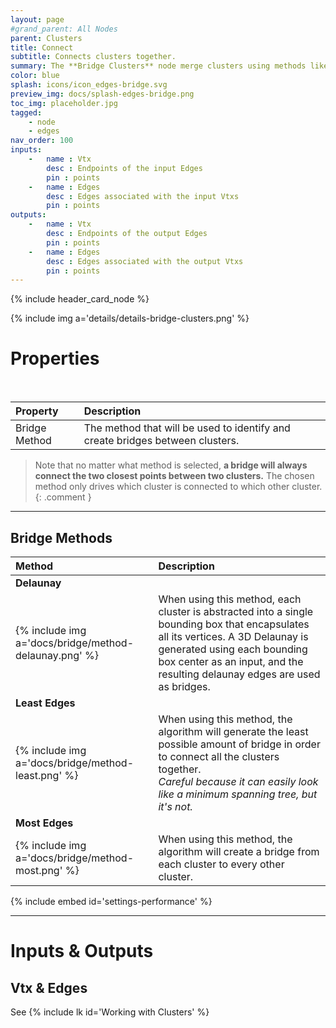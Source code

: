```yaml
---
layout: page
#grand_parent: All Nodes
parent: Clusters
title: Connect
subtitle: Connects clusters together.
summary: The **Bridge Clusters** node merge clusters using methods like Delaunay for organic results, Least Edges for minimal bridges, or Most Edges for comprehensive connections. Regardless of method, bridges always connect the two nearest cluster points.
color: blue
splash: icons/icon_edges-bridge.svg
preview_img: docs/splash-edges-bridge.png
toc_img: placeholder.jpg
tagged: 
    - node
    - edges
nav_order: 100
inputs:
    -   name : Vtx
        desc : Endpoints of the input Edges
        pin : points
    -   name : Edges
        desc : Edges associated with the input Vtxs
        pin : points
outputs:
    -   name : Vtx
        desc : Endpoints of the output Edges
        pin : points
    -   name : Edges
        desc : Edges associated with the output Vtxs
        pin : points
---
```


{% include header_card_node %}

{% include img a='details/details-bridge-clusters.png' %} 

# Properties
<br>

| Property       | Description          |
|:-------------|:------------------|
| Bridge Method           | The method that will be used to identify and create bridges between clusters.|

> Note that no matter what method is selected, **a bridge will always connect the two closest points between two clusters.**  The chosen method only drives which cluster is connected to which other cluster.
{: .comment }

---
## Bridge Methods

| Method       | Description          |
|:-------------|:------------------|
|**Delaunay**||
| {% include img a='docs/bridge/method-delaunay.png' %}           | When using this method, each cluster is abstracted into a single bounding box that encapsulates all its vertices. A 3D Delaunay is generated using each bounding box center as an input, and the resulting delaunay edges are used as bridges.|
|**Least Edges**||
| {% include img a='docs/bridge/method-least.png' %}           | When using this method, the algorithm will generate the least possible amount of bridge in order to connect all the clusters together.<br>*Careful because it can easily look like a minimum spanning tree, but it's not.*|
|**Most Edges**||
| {% include img a='docs/bridge/method-most.png' %}           | When using this method, the algorithm will create a bridge from each cluster to every other cluster.|

{% include embed id='settings-performance' %}

---
# Inputs & Outputs
## Vtx & Edges
See {% include lk id='Working with Clusters' %}